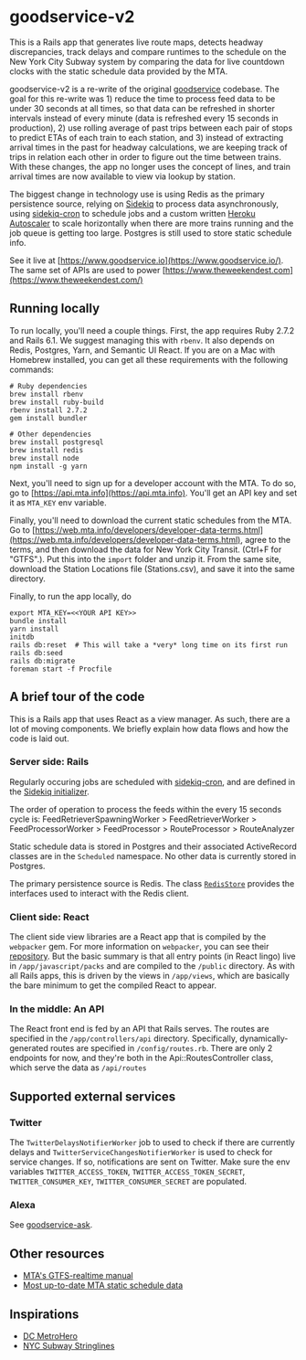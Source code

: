 # goodservice-v2

This is a Rails app that generates live route maps, detects headway discrepancies, track delays and compare runtimes to the schedule on the New York City Subway system by comparing the data for live countdown clocks with the static schedule data provided by the MTA.

goodservice-v2 is a re-write of the original [goodservice](https://github.com/blahblahblah-/goodservice) codebase. The goal for this re-write was 1) reduce the time to process feed data to be under 30 seconds at all times, so that data can be refreshed in shorter intervals instead of every minute (data is refreshed every 15 seconds in production), 2) use rolling average of past trips between each pair of stops to predict ETAs of each train to each station, and 3) instead of extracting arrival times in the past for headway calculations, we are keeping track of trips in relation each other in order to figure out the time between trains. With these changes, the app no longer uses the concept of lines, and train arrival times are now available to view via lookup by station.

The biggest change in technology use is using Redis as the primary persistence source, relying on [Sidekiq](https://github.com/mperham/sidekiq) to process data asynchronously, using [sidekiq-cron](https://github.com/ondrejbartas/sidekiq-cron) to schedule jobs and a custom written [Heroku Autoscaler](https://github.com/blahblahblah-/goodservice-v2/blob/main/app/workers/heroku_autoscaler_worker.rb) to scale horizontally when there are more trains running and the job queue is getting too large. Postgres is still used to store static schedule info.

See it live at [https://www.goodservice.io](https://www.goodservice.io/). The same set of APIs are used to power [https://www.theweekendest.com](https://www.theweekendest.com/)

## Running locally

To run locally, you'll need a couple things. First, the app requires Ruby 2.7.2 and Rails 6.1. We suggest managing this with `rbenv`. It also depends on Redis, Postgres, Yarn, and Semantic UI React. If you are on a Mac with Homebrew installed, you can get all these requirements with the following commands:

```
# Ruby dependencies
brew install rbenv
brew install ruby-build
rbenv install 2.7.2
gem install bundler

# Other dependencies
brew install postgresql
brew install redis
brew install node
npm install -g yarn
```

Next, you'll need to sign up for a developer account with the MTA. To do so, go to [https://api.mta.info](https://api.mta.info). You'll get an API key and set it as `MTA_KEY` env variable.

Finally, you'll need to download the current static schedules from the MTA. Go to [https://web.mta.info/developers/developer-data-terms.html](https://web.mta.info/developers/developer-data-terms.html), agree to the terms, and then download the data for New York City Transit. (Ctrl+F for "GTFS".). Put this into the `import` folder and unzip it. From the same site, download the Station Locations file (Stations.csv), and save it into the same directory.

Finally, to run the app locally, do

```
export MTA_KEY=<<YOUR API KEY>>
bundle install
yarn install
initdb
rails db:reset  # This will take a *very* long time on its first run
rails db:seed
rails db:migrate
foreman start -f Procfile
```

## A brief tour of the code

This is a Rails app that uses React as a view manager. As such, there are a lot of moving components. We briefly explain how data flows and how the code is laid out.

### Server side: Rails

Regularly occuring jobs are scheduled with [sidekiq-cron](https://github.com/ondrejbartas/sidekiq-cron), and are defined in the [Sidekiq initializer](https://github.com/blahblahblah-/goodservice-v2/blob/main/config/initializers/sidekiq.rb).

The order of operation to process the feeds within the every 15 seconds cycle is:
FeedRetrieverSpawningWorker > FeedRetrieverWorker > FeedProcessorWorker > FeedProcessor > RouteProcessor > RouteAnalyzer

Static schedule data is stored in Postgres and their associated ActiveRecord classes are in the `Scheduled` namespace. No other data is currently stored in Postgres.

The primary persistence source is Redis. The class [`RedisStore`](https://github.com/blahblahblah-/goodservice-v2/blob/main/app/models/redis_store.rb) provides the interfaces used to interact with the Redis client.

### Client side: React

The client side view libraries are a React app that is compiled by the `webpacker` gem. For more information on `webpacker`, you can see their [repository](https://github.com/rails/webpacker). But the basic summary is that all entry points (in React lingo) live in `/app/javascript/packs` and are compiled to the `/public` directory. As with all Rails apps, this is driven by the views in `/app/views`, which are basically the bare minimum to get the compiled React to appear.

### In the middle: An API

The React front end is fed by an API that Rails serves. The routes are specified in the `/app/controllers/api` directory. Specifically, dynamically-generated routes are specified in `/config/routes.rb`. There are only 2 endpoints for now, and they're both in the Api::RoutesController class, which serve the data as `/api/routes`

## Supported external services

### Twitter

The `TwitterDelaysNotifierWorker` job to used to check if there are currently delays and `TwitterServiceChangesNotifierWorker` is used to check for service changes. If so, notifications are sent on Twitter. Make sure the env variables `TWITTER_ACCESS_TOKEN`, `TWITTER_ACCESS_TOKEN_SECRET`, `TWITTER_CONSUMER_KEY`, `TWITTER_CONSUMER_SECRET` are populated.

### Alexa

See [goodservice-ask](https://github.com/blahblahblah-/goodservice-ask).

## Other resources

* [MTA's GTFS-realtime manual](http://datamine.mta.info/sites/all/files/pdfs/GTFS-Realtime-NYC-Subway%20version%201%20dated%207%20Sep.pdf)
* [Most up-to-date MTA static schedule data](http://web.mta.info/developers/developer-data-terms.html)

## Inspirations

* [DC MetroHero](https://dcmetrohero.com)
* [NYC Subway Stringlines](https://pvibien.com/stringline.htm)
